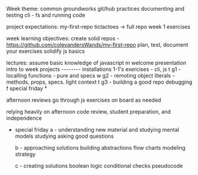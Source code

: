 Week theme:  common groundworks
	git/hub practices
	documenting and testing
	cli - fs and running code


project expectations:
	my-first-repo
	tictactoes -> full repo
	week 1 exercises

week learning objectives:
	create solid repos - https://github.com/colevandersWands/my-first-repo
	plan, test, document your exercises
	solidify js basics

lectures:  assume basic knowledge of javascript
	m
		welcome presentation
		intro to week projects
		--------
		installations
		1-1's
		exercises - cli, js
	t
		g1 - localling
		functions - pure and specs
	w
		g2 - remoting
		object literals - methods, props, specs. light context
	t
		g3 - building a good repo
		debugging
	f
		special friday *


afternoon reviews
	go through js exercises on board as needed


relying heavily on afternoon code review, student preparation, and independence




* special friday
	a - understanding new material and studying
		mental models
		studying
		asking good questions

	b - approaching solutions
		building abstractions
		flow charts
		modeling
		strategy

	c - creating solutions
		boolean logic
		conditional checks
		pseudocode







